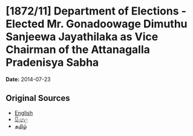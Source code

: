 # [1872/11] Department of Elections - Elected Mr. Gonadoowage Dimuthu Sanjeewa Jayathilaka as Vice Chairman of the Attanagalla Pradenisya Sabha

**Date:** 2014-07-23

## Original Sources

- [English](https://documents.gov.lk/view/extra-gazettes/2014/7/1872-11_E.pdf)
- [සිංහල](https://documents.gov.lk/view/extra-gazettes/2014/7/1872-11_S.pdf)
- [தமிழ்](https://documents.gov.lk/view/extra-gazettes/2014/7/1872-11_T.pdf)
